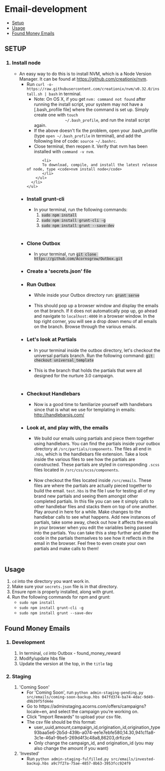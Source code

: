 # Email-development

* [Setup](#setup)
* [Usage](#usage)
* [Found Money Emails](#found-money-emails)

## SETUP
<ol>
  <h3><li>Install node</li></h3>
    <ul>
      <li>An easy way to do this is to install NVM, which is a Node Version Manager. It can be found at <a href="https://github.com/creationix/nvm" target="_blank" data-saferedirecturl="https://www.google.com/url?hl=en&amp;q=https://github.com/creationix/nvm&amp;source=gmail&amp;ust=1473642155017000&amp;usg=AFQjCNFOVXZ710YV6ScwuFIuN51j238gnA">https://github.com/creationix/nvm</a>.
        <ul>
          <li>Run <code>curl -o- https://raw.githubusercontent.com/creationix/nvm/v0.32.0/install.sh | bash</code> in 
          terminal.
            <ul>
              <li>Note: On OS X, if you get <code>nvm: command not found</code> after running the install script, your system 
              may not have a [.bash_profile file] where the command is set up. Simply create one with <code>touch 
              ~/.bash_profile</code>, and run the install script again.
              </li>
              <li>If the above doesn't fix the problem, open your .bash_profile (type <code>open ~/.bash_profile</code> in 
                terminal), and add the following line of code: <code>source ~/.bashrc</code>.
              </li>
              <li>Close terminal, then reopen it.  Verify that nvm has been installed with <code>command -v nvm</code>.
              </li>
            </ul>
           </li>
           
           <li>
           To download, compile, and install the latest release of node, type <code>nvm install node</code>
           </li>
        </ul>
      </li>
    </ul>

  <h3><li>Install grunt-cli</li></h3>
    <ul>
      <li>In your terminal, run the following commands:
      <ol>
        <li><code style="background-color:#d3d3d3">sudo npm install</code></li>
        <li><code style="background-color:#d3d3d3">sudo npm install grunt-cli -g</code></li>
        <li><code style="background-color:#d3d3d3">sudo npm install grunt --save-dev</code></li>
      </ol>
      </li><br>
    </ul>

  <h3><li>Clone Outbox</li></h3>
    <ul>
    <li>In your terminal, run <code style="background-color:#d3d3d3">git clone https://github.com/Acornsgrow/Outbox.git</code></li>
  </ul>

  <h3><li>Create a 'secrets.json' file</li></h3>

  <h3><li>Run Outbox</li></h3>
    <ul>
      <li>While inside your Outbox directory run: <code style="background-color:#d3d3d3">grunt serve</code>
      </li><br>
      <li>This should pop up a browser window and display the <span class="il">emails</span> on that branch. If it does not automatically pop up, go ahead and navigate to <code>localhost:4000</code> in a browser window. In the top right corner, you will see a drop down menu of all <span class="il">emails</span> on the branch. Browse through the various <span class="il">emails</span>.</li>
    </ul>

  <h3><li>Let's look at Partials</li></h3>
  <ul>
    <li>
    In your terminal inside the outbox directory, let's checkout the universal partials branch. Run the following command: <code style="background-color:#d3d3d3">git checkout universal_template</code>
    </li><br>
    <li>This is the branch that holds the partials that were all designed for the nurture 3.0 campaign.</li><br>
  </ul>
  
  <h3><li>Checkout Handlebars</li></h3>
  <ul>
    <li>
      Now is a good time to familiarize yourself with handlebars since that is what we use for templating in <span class="il">emails</span>: 
      <a href="http://handlebarsjs.com/" target="_blank" data-saferedirecturl="https://www.google.com/url?hl=en&amp;q=http://handlebarsjs.com/&amp;source=gmail&amp;ust=1473642155017000&amp;usg=AFQjCNHBqDZy71x_MD13vjkKzaW_LkrbGw">http://handlebarsjs.com/</a>
    </li>
  </ul>

  <h3><li>Look at, and play with, the <span class="il">emails</span></li></h3>
  <ul>
    <li>
      We build our <span class="il">emails</span> using partials and piece them together using handlebars. You can find the partials inside your outbox directory at <code>/src/partials/components</code>.  The files all end in <code>.hbs</code>, which is the handlebars file extension. Take a look inside the various files to see how the partials are constructed. These partials are styled in corresponding <code>.scss</code> files located in <code>/src/css/scss/components</code>.
    </li><br>
    <li>
      Now checkout the files located inside <code>/src/<span class="il">emails</span></code>.  These files are where the partials are actually pieced together to build the <span class="il">email</span>. <code>test.hbs</code> is the file I use for testing all of my brand new partials and seeing them amongst other completed partials.  In this file you can see it simply calls to other handlebar files and stacks them on top of one another.  Play around in here for a while. Make changes to the handlebar calls to see what happens. Add new instances of partials, take some away, check out how it affects the <span class="il">emails</span> in your browser when you edit the variables being passed into the partials. You can take this a step further and alter the code in the partials themselves to see how it reflects in the <span class="il">email</span> in the browser. Feel free to even create your own partials and make calls to them!
    </li><br>
  </ul>
</ol>

## Usage
<ol>
  <li><code>cd</code> into the directory you want work in.
  <li>Make sure your <code>secrets.json</code> file is in that directory.
  <li>Ensure npm is properly installed, along with grunt.
  <li>Run the following commands for npm and grunt:
    <ul>
      <li>
        <code>sudo npm install</code>
      </li>
      <li>
        <code>sudo npm install grunt-cli -g</code>
      </li>
      <li>
        <code>sudo npm install grunt --save-dev</code>
      </li>
    </ul>
  </li>
</ol>

## Found Money Emails
<ol>
<h3><li>Development</li></h3>
  <ol>
    <li>In terminal, <code>cd</code> into Outbox - found_money_reward</li>
    <li>Modify/update hbs file</li>
    <li>Update the version at the top, in the <code>title</code> tag</li>
  </ol>
<h3><li>Staging</li></h3>
<ol>
  <li>'Coming Soon'
    <ul>
      <li>For 'Coming Soon', run <code>python admin-staging-pending.py src/emails/coming-soon-backup.hbs 047fd374-ba74-4dac-9d49-d9b39f5fd44e</code></li>
      <li>Go to https://adminstaging.acorns.com/offers/campaigns?locale=en, and select the campaign you’re working on.</li>
      <li>Click "Import Rewards" to upload your csv file.</li>
      <li>The csv file should be this format:
	    <ul>
	      <li>user_uuid,amount,campaign_id,origination_id,origination_type<br>93baa5e6-2b5d-439b-a074-ee1e7ebfe580,14.30,941c11a8-3c1e-46a1-9be5-269d4f3c48a8,86203,drfizzle
	      <li>Only change the campaign_id, and origination_id (you may also change the amount if you want)</li>
	    </ul>
	  </li>
     </ul>
  </li>
	<li>'Invested'
		<ul>
			<li>Run <code>python admin-staging-fulfilled.py src/emails/invested-backup.hbs a9c7f27a-75ae-4857-8b63-3953fcc924f9</code>
			</li>
		</ul>
	</li>
</ol>
